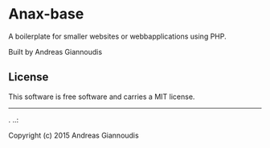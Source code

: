 Anax-base
==================

A boilerplate for smaller websites or webbapplications using PHP.

Built by Andreas Giannoudis

License
------------------

This software is free software and carries a MIT license.


------------------
 .
..:

Copyright (c) 2015 Andreas Giannoudis
